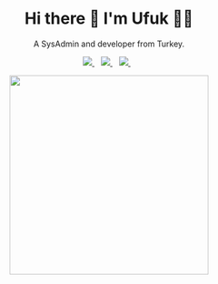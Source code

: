 <h1 align='center'>
  Hi there 👋 I'm Ufuk 👨‍💻
</h1>

<p align='center'>
  A SysAdmin and developer from Turkey.
</p>



<p align='center'>
  
  <a href="https://www.linkedin.com/in/ufukcam/">
    <img src="https://img.shields.io/badge/LinkedIn-0077B5?style=for-the-badge&logo=linkedin&logoColor=white" />
  </a>&nbsp;&nbsp;
  <a href="https://medium.com/@ufukcam">
    <img src="https://img.shields.io/badge/Medium-12100E?style=for-the-badge&logo=medium&logoColor=white" />        
  </a>&nbsp;&nbsp;
  <a href="https://instagram.com/ufukcam">
    <img src="https://img.shields.io/badge/Instagram-E4405F?style=for-the-badge&logo=instagram&logoColor=white" />        
  </a>&nbsp;&nbsp;
  
</p>

<p align='center'>
  <a href="#"><img src="https://github-readme-stats.vercel.app/api?username=ufukcam&show_icons=true&count_private=true&theme=dark" width="350"></a>
</p>



